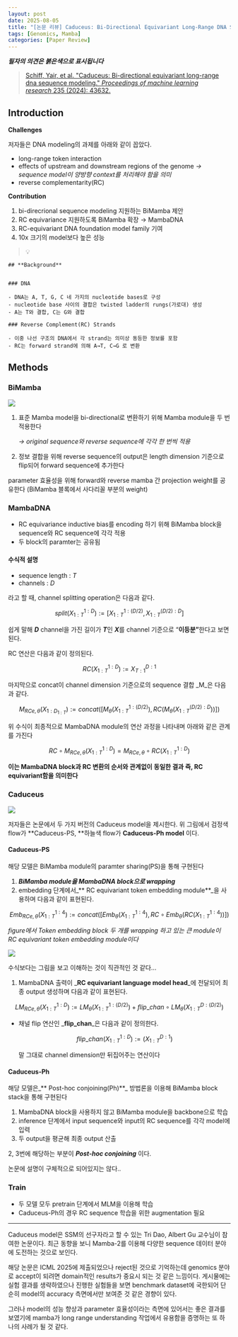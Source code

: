 ```yaml
---
layout: post
date: 2025-08-05
title: "[논문 리뷰] Caduceus: Bi-Directional Equivariant Long-Range DNA Sequence Modeling"
tags: [Genomics, Mamba]
categories: [Paper Review]
---
```


<span class="notion-red">_**필자의 의견은 붉은색으로 표시됩니다**_</span>


> [Schiff, Yair, et al. "Caduceus: Bi-directional equivariant long-range dna sequence modeling." ](https://pmc.ncbi.nlm.nih.gov/articles/PMC12189541/)[_Proceedings of machine learning research_](https://pmc.ncbi.nlm.nih.gov/articles/PMC12189541/)[ 235 (2024): 43632.](https://pmc.ncbi.nlm.nih.gov/articles/PMC12189541/)



## Introduction


**Challenges**


저자들은 DNA modeling의 과제를 아래와 같이 꼽았다.

- long-range token interaction
- effects of upstream and downstream regions of the genome 
_→ sequence model이 양방향 context를 처리해야 함을 의미_
- reverse complementarity(RC)

**Contribution**

1. bi-direcrional sequence modeling 지원하는 BiMamba 제안
1. RC equivariance 지원하도록 BiMamba 확장 → MambaDNA
1. RC-equivariant DNA foundation model family 기여
1. 10x 크기의 model보다 높은 성능

> 💡 


	## **Background**


	### DNA

	- DNA는 A, T, G, C 네 가지의 nucleotide bases로 구성
	- nucleotide base 사이의 결합은 twisted ladder의 rungs(가로대) 생성
	- A는 T와 결합, C는 G와 결합

	### Reverse Complement(RC) Strands

	- 이중 나선 구조의 DNA에서 각 strand는 의미상 동등한 정보를 포함
	- RC는 forward strand에 의해 A→T, C→G 로 변환


## Methods



### BiMamba


![](https://prod-files-secure.s3.us-west-2.amazonaws.com/542b861c-36a8-4051-84e5-8804b6728dba/2c247d59-7815-4980-99f0-8f0d21f445a7/image.png?X-Amz-Algorithm=AWS4-HMAC-SHA256&X-Amz-Content-Sha256=UNSIGNED-PAYLOAD&X-Amz-Credential=ASIAZI2LB466RTWOXJAY%2F20250919%2Fus-west-2%2Fs3%2Faws4_request&X-Amz-Date=20250919T120133Z&X-Amz-Expires=3600&X-Amz-Security-Token=IQoJb3JpZ2luX2VjEFsaCXVzLXdlc3QtMiJGMEQCIETalFXEVrUT%2BqW1lh3S1K%2B2hdr24ttgEThH%2FIgKAM%2FXAiAXVdxygDRRyiOKMJKxpPs0Y4EoxfkgJW1p4fdkrm76tyqIBAjT%2F%2F%2F%2F%2F%2F%2F%2F%2F%2F8BEAAaDDYzNzQyMzE4MzgwNSIMOWsIj%2FfDZP2EuQGyKtwDEZqkCZ5c04iH46PxwQAJEVIfOeGal5I36lZJt6SyXLFJ9O1drQvVhOIs%2F3tdRtTEM5pE%2F2Nzw%2FkuCus4yZmN8%2B2BHBlkTieomhPOfG7wMt5XVJ44uP4U6jWKEH28ltobAgziDky4V%2FUvLnO9GO1SK2kRSqAgF5DuxjnngagsckUozY%2FnnYH9%2FuRXrbDAD%2FGAb%2Bjbw4AX5IQIAr4cR4HyY7Q8aV2FSI3wbNpce9Gj4VCGdm7y%2B1rJtWHqN4pnfMpKU12g7L529bs7Ey%2BbTbCcSnN2hM2%2BqfZx6fqtG3IZCesNGhK63BqkKFt5Ei%2FedvZUSOjZ%2F%2BAtqtgJ3JhGiof%2BTjrppKhe936fhOKhIm9JNXrS0rGrij644ktUJ%2FGuR7CbrIBKMl%2BhOS17lDv9h3wgmMHSF0DazrgoQK5C7mNBYTOI%2FibHLmQp4LcLzNOX8Ydt9NCyccmW50VKEuIHNLp2926cmq5FY6BIyOw%2FZhEf1deJACr1j3eNAKksmkfOzGUTr6qBGGrRORvdQaijkU%2Fmf2wc8cUDc3SC8AyXDWYIenVior2kR1vDMlwHcSiV%2FgkGPNAiq92N0l1SE%2FpYNetByBnHCXxdmrlXPdXtntTqilsATprttyk7ca4%2Bg4Ew1920xgY6pgE68spQ0a1hm%2Fg08FH58iNjexRn9mf2blC5DneY4tT0q1WOIxaKkioh2GWGNGnwGbwuWre3OEPfZXAOlTFO5dYWmOs2CkBlKmqHjAa9fm%2Fqfr5L67XOsp4qoc5kiOFCthqvMgrDURWJrRH3JTCFXy%2BTTHqNDVyPQkJgTbHeHF4mm3jjKAz4UQoTrHIn5FeaHD06MH7OFzBTtczRl3K2favRWFDibcn%2F&X-Amz-Signature=b8abbffffaaef12cc5892364af229f48f7f332e813663f22987127f65c51ba67&X-Amz-SignedHeaders=host&x-amz-checksum-mode=ENABLED&x-id=GetObject)

1. 표준 Mamba model을 bi-directional로 변환하기 위해 Mamba module을 두 번 적용한다

	_→ original sequence와 reverse sequence에 각각 한 번씩 적용_

1. 정보 결합을 위해 reverse sequence의 output은 length dimension 기준으로 flip되어 forward sequence에 추가한다

parameter 효율성을 위해 forward와 reverse mamba 간 projection weight를 공유한다 (BiMamba 블록에서 사다리꼴 부분의 weight)



### MambaDNA

- RC equivariance inductive bias를 encoding 하기 위해 BiMamba block을 sequence와 RC sequence에 각각 적용
- 두 block의 paramter는 공유됨


#### 수식적 설명

- sequence length : _T_
- channels : _D_

라고 할 때,  channel splitting operation은 다음과 같다.


$$
split(X^{1:D}_{1:T}):=[X^{1:(D/2)}_{1:T},X^{(D/2):D}_{1:T}]
$$


<span class="notion-red">쉽게 말해 </span><span class="notion-red">_**D**_</span><span class="notion-red"> channel을 가진 길이가 </span><span class="notion-red">_**T**_</span><span class="notion-red">인 </span><span class="notion-red">_**X**_</span><span class="notion-red">를 channel 기준으로 “</span><span class="notion-red">**이등분”**</span><span class="notion-red">한다고 보면 된다.</span>


RC 연산은 다음과 같이 정의된다.


$$
RC(X^{1:D}_{1:T}):=X^{D:1}_{T:1}
$$


마지막으로 concat이 channel dimension 기준으로의 sequence 결합 _M_은 다음과 같다.


$$
M_{RCe,\theta}(X_{1:D_{1:T}}):=concat([M_{\theta}(X^{1:(D/2)}_{1:T}),RC(M_{\theta}(X^{(D/2):D}_{1:T}))])
$$


위 수식이 최종적으로 MambaDNA module의 연산 과정을 나타내며 아래와 같은 관계를 가진다


$$
RC\circ M_{RCe,\theta}(X^{1:D}_{1:T}) = M_{RCe,\theta} \circ RC(X^{1:D}_{1:T})
$$


**이는 MambaDNA block과 RC 변환의 순서와 관계없이 동일한 결과 즉, RC equivariant함을 의미한다**



### Caduceus


![](https://prod-files-secure.s3.us-west-2.amazonaws.com/542b861c-36a8-4051-84e5-8804b6728dba/f94a60d7-8145-473b-aef9-7c68d3ec604a/image.png?X-Amz-Algorithm=AWS4-HMAC-SHA256&X-Amz-Content-Sha256=UNSIGNED-PAYLOAD&X-Amz-Credential=ASIAZI2LB466RTWOXJAY%2F20250919%2Fus-west-2%2Fs3%2Faws4_request&X-Amz-Date=20250919T120133Z&X-Amz-Expires=3600&X-Amz-Security-Token=IQoJb3JpZ2luX2VjEFsaCXVzLXdlc3QtMiJGMEQCIETalFXEVrUT%2BqW1lh3S1K%2B2hdr24ttgEThH%2FIgKAM%2FXAiAXVdxygDRRyiOKMJKxpPs0Y4EoxfkgJW1p4fdkrm76tyqIBAjT%2F%2F%2F%2F%2F%2F%2F%2F%2F%2F8BEAAaDDYzNzQyMzE4MzgwNSIMOWsIj%2FfDZP2EuQGyKtwDEZqkCZ5c04iH46PxwQAJEVIfOeGal5I36lZJt6SyXLFJ9O1drQvVhOIs%2F3tdRtTEM5pE%2F2Nzw%2FkuCus4yZmN8%2B2BHBlkTieomhPOfG7wMt5XVJ44uP4U6jWKEH28ltobAgziDky4V%2FUvLnO9GO1SK2kRSqAgF5DuxjnngagsckUozY%2FnnYH9%2FuRXrbDAD%2FGAb%2Bjbw4AX5IQIAr4cR4HyY7Q8aV2FSI3wbNpce9Gj4VCGdm7y%2B1rJtWHqN4pnfMpKU12g7L529bs7Ey%2BbTbCcSnN2hM2%2BqfZx6fqtG3IZCesNGhK63BqkKFt5Ei%2FedvZUSOjZ%2F%2BAtqtgJ3JhGiof%2BTjrppKhe936fhOKhIm9JNXrS0rGrij644ktUJ%2FGuR7CbrIBKMl%2BhOS17lDv9h3wgmMHSF0DazrgoQK5C7mNBYTOI%2FibHLmQp4LcLzNOX8Ydt9NCyccmW50VKEuIHNLp2926cmq5FY6BIyOw%2FZhEf1deJACr1j3eNAKksmkfOzGUTr6qBGGrRORvdQaijkU%2Fmf2wc8cUDc3SC8AyXDWYIenVior2kR1vDMlwHcSiV%2FgkGPNAiq92N0l1SE%2FpYNetByBnHCXxdmrlXPdXtntTqilsATprttyk7ca4%2Bg4Ew1920xgY6pgE68spQ0a1hm%2Fg08FH58iNjexRn9mf2blC5DneY4tT0q1WOIxaKkioh2GWGNGnwGbwuWre3OEPfZXAOlTFO5dYWmOs2CkBlKmqHjAa9fm%2Fqfr5L67XOsp4qoc5kiOFCthqvMgrDURWJrRH3JTCFXy%2BTTHqNDVyPQkJgTbHeHF4mm3jjKAz4UQoTrHIn5FeaHD06MH7OFzBTtczRl3K2favRWFDibcn%2F&X-Amz-Signature=3e295aa07016c52b7e2e881b4b18867c8b88119a6061e46d32805fc25e05db3e&X-Amz-SignedHeaders=host&x-amz-checksum-mode=ENABLED&x-id=GetObject)


저자들은 논문에서 두 가지 버전의 Caduceus model을 제시한다. 위 그림에서 검정색 flow가 **Caduceus-PS, **하늘색 flow가 **Caduceus-Ph model** 이다.



#### Caduceus-PS


해당 모델은 BiMamba module의 paramter sharing(PS)을 통해 구현된다

1. _**BiMamba module을 MambaDNA block으로 wrapping**_
1. embedding 단계에서_** RC equivariant token embedding module**_을 사용하며 다음과 같이 표현된다.

$$
Emb_{RCe,\theta}(X^{1:4}_{1:T}):=concat([Emb_{\theta}(X^{1:4}_{1:T}),RC \circ Emb_{\theta}(RC(X^{1:4}_{1:T}))])
$$


_figure에서 Token embedding block 두 개를 wrapping 하고 있는 큰 module이 RC equivariant token embedding module이다_


![](https://prod-files-secure.s3.us-west-2.amazonaws.com/542b861c-36a8-4051-84e5-8804b6728dba/b175e4da-71eb-4e91-8c23-a06dabe673c9/image.png?X-Amz-Algorithm=AWS4-HMAC-SHA256&X-Amz-Content-Sha256=UNSIGNED-PAYLOAD&X-Amz-Credential=ASIAZI2LB466RTWOXJAY%2F20250919%2Fus-west-2%2Fs3%2Faws4_request&X-Amz-Date=20250919T120133Z&X-Amz-Expires=3600&X-Amz-Security-Token=IQoJb3JpZ2luX2VjEFsaCXVzLXdlc3QtMiJGMEQCIETalFXEVrUT%2BqW1lh3S1K%2B2hdr24ttgEThH%2FIgKAM%2FXAiAXVdxygDRRyiOKMJKxpPs0Y4EoxfkgJW1p4fdkrm76tyqIBAjT%2F%2F%2F%2F%2F%2F%2F%2F%2F%2F8BEAAaDDYzNzQyMzE4MzgwNSIMOWsIj%2FfDZP2EuQGyKtwDEZqkCZ5c04iH46PxwQAJEVIfOeGal5I36lZJt6SyXLFJ9O1drQvVhOIs%2F3tdRtTEM5pE%2F2Nzw%2FkuCus4yZmN8%2B2BHBlkTieomhPOfG7wMt5XVJ44uP4U6jWKEH28ltobAgziDky4V%2FUvLnO9GO1SK2kRSqAgF5DuxjnngagsckUozY%2FnnYH9%2FuRXrbDAD%2FGAb%2Bjbw4AX5IQIAr4cR4HyY7Q8aV2FSI3wbNpce9Gj4VCGdm7y%2B1rJtWHqN4pnfMpKU12g7L529bs7Ey%2BbTbCcSnN2hM2%2BqfZx6fqtG3IZCesNGhK63BqkKFt5Ei%2FedvZUSOjZ%2F%2BAtqtgJ3JhGiof%2BTjrppKhe936fhOKhIm9JNXrS0rGrij644ktUJ%2FGuR7CbrIBKMl%2BhOS17lDv9h3wgmMHSF0DazrgoQK5C7mNBYTOI%2FibHLmQp4LcLzNOX8Ydt9NCyccmW50VKEuIHNLp2926cmq5FY6BIyOw%2FZhEf1deJACr1j3eNAKksmkfOzGUTr6qBGGrRORvdQaijkU%2Fmf2wc8cUDc3SC8AyXDWYIenVior2kR1vDMlwHcSiV%2FgkGPNAiq92N0l1SE%2FpYNetByBnHCXxdmrlXPdXtntTqilsATprttyk7ca4%2Bg4Ew1920xgY6pgE68spQ0a1hm%2Fg08FH58iNjexRn9mf2blC5DneY4tT0q1WOIxaKkioh2GWGNGnwGbwuWre3OEPfZXAOlTFO5dYWmOs2CkBlKmqHjAa9fm%2Fqfr5L67XOsp4qoc5kiOFCthqvMgrDURWJrRH3JTCFXy%2BTTHqNDVyPQkJgTbHeHF4mm3jjKAz4UQoTrHIn5FeaHD06MH7OFzBTtczRl3K2favRWFDibcn%2F&X-Amz-Signature=30edcba89d200f90ef295e6b773f0dc08724846cf5c7840167861084a89d1ccf&X-Amz-SignedHeaders=host&x-amz-checksum-mode=ENABLED&x-id=GetObject)


<span class="notion-red">수식보다는 그림을 보고 이해하는 것이 직관적인 것 같다…</span>

1. MambaDNA 출력이 _**RC equivariant language model head**_에 전달되어 최종 output 생성하며 다음과 같이 표현된다.

$$
LM_{RCe,\theta}(X^{1:D}_{1:T}):= LM_{\theta}(X^{1:(D/2)}_{1:T})+flip\_chan\circ LM_{\theta}(X^{D:(D/2)}_{1:T})
$$

- 채널 flip 연산인 _**flip\_chan**_은 다음과 같이 정의한다.

	$$
	flip\_chan(X^{1:D}_{1:T}):=(X^{D:1}_{1:T})
	$$


	말 그대로 channel dimension만 뒤집어주는 연산이다



#### Caduceus-Ph


해당 모델은_** Post-hoc conjoining(Ph)**_ 방법론을 이용해 BiMamba block stack을 통해 구현된다

1. MambaDNA block을 사용하지 않고 BiMamba module을 backbone으로 학습
1. inference 단계에서 input sequence와 input의 RC sequence를 각각 model에 입력
1. 두 output을 평균해 최종 output 산출

2, 3번에 해당하는 부분이 _**Post-hoc conjoining**_ 이다.


<span class="notion-red">논문에 설명이 구체적으로 되어있지는 않다..</span>



### Train

- 두 모델 모두 pretrain 단계에서 MLM을 이용해 학습
- Caduceus-Ph의 경우 RC sequence 학습을 위한 augmentation 필요

---


<span class="notion-red">Caduceus model은 SSM의 선구자라고 할 수 있는 Tri Dao, Albert Gu 교수님이 참여한 논문이다. 최근 동향을 보니 Mamba-2를 이용해 다양한 sequence 데이터 분야에 도전하는 것으로 보인다.</span>


<span class="notion-red">해당 논문은 ICML 2025에 제출되었으나 reject된 것으로 기억하는데 genomics 분야로 accept이 되려면 domain적인 results가 중요시 되는 것 같은 느낌이다. 게시물에는 실험 결과를 생략하였으나 진행한 실험들을 보면 benchmark dataset에 국한되어 단순히 model의 accuracy 측면에서만 보여준 것 같은 경향이 있다.</span>


<span class="notion-red">그러나 model의 성능 향상과 parameter 효율성이라는 측면에 있어서는 좋은 결과를 보였기에 mamba가 long range understanding 작업에서 유용함을 증명하는 또 하나의 사례가 될 것 같다.</span>

